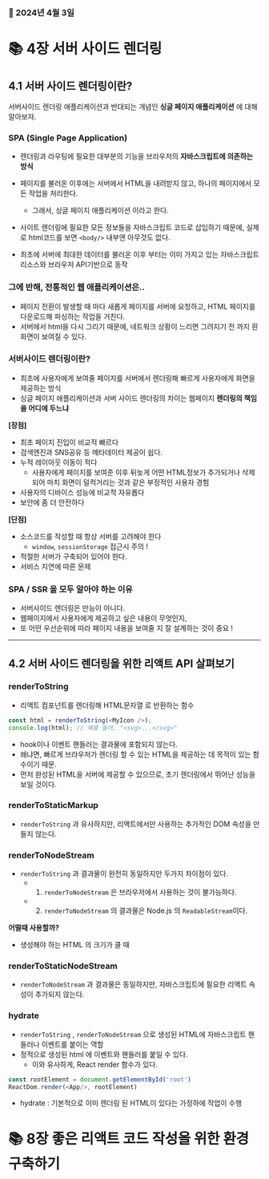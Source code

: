 ### 📅 2024년 4월 3일

# 📚 4장 서버 사이드 렌더링
## 4.1 서버 사이드 렌더링이란?
서버사이드 렌더링 애플리케이션과 반대되는 개념인 **싱글 페이지 애플리케이션** 에 대해 알아보자.

### SPA (Single Page Application)
- 렌더링과 라우팅에 필요한 대부분의 기능을 브라우저의 **자바스크립트에 의존하는 방식**
- 페이지를 불러온 이후에는 서버에서 HTML을 내려받지 않고, 하나의 페이지에서 모든 작업을 처리한다.
   - 그래서, 싱글 페이지 애플리케이션 이라고 한다.

- 사이트 렌더링에 필요한 모든 정보들을 자바스크립트 코드로 삽입하기 때문에, 실제로 html코드를 보면 `<body/>` 내부엔 아무것도 없다.
- 최초에 서버에 최대한 데이터를 불러온 이후 부터는 이미 가지고 있는 자바스크립트 리소스와 브라우저 API기반으로 동작

### 그에 반해, 전통적인 웹 애플리케이션은..
- 페이지 전환이 발생할 때 마다 새롭게 페이지를 서버에 요청하고, HTML 페이지를 다운로드해 파싱하는 작업을 거친다.
- 서버에서 html을 다시 그리기 때문에, 네트워크 상황이 느리면 그려지기 전 까지 흰화면이 보여질 수 있다.

### 서버사이드 렌더링이란?
- 최초에 사용자에게 보여줄 페이지를 서버에서 렌더링해 빠르게 사용자에게 화면을 제공하는 방식
- 싱글 페이지 애플리케이션과 서버 사이드 렌더링의 차이는 웹페이지 **렌더링의 책임을 어디에 두느냐**

**[장점]**
- 최초 페이지 진입이 비교적 빠르다
- 검색엔진과 SNS공유 등 메타데이터 제공이 쉽다.
- 누적 레이아웃 이동이 적다
  - 사용자에게 페이지를 보여준 이후 뒤늦게 어떤 HTML정보가 추가되거나 삭제되어 마치 화면이 덜컥거리는 것과 같은 부정적인 사용자 경험
- 사용자의 디바이스 성능에 비교적 자유롭다
- 보안에 좀 더 안전하다

**[단점]**
- 소스코드를 작성할 때 항상 서버를 고려해야 한다
  - `window`, `sessionStorage` 접근시 주의 !
- 적절한 서버가 구축되어 있어야 한다.
- 서비스 지연에 따른 문제

### SPA / SSR 을 모두 알아야 하는 이유
- 서버사이드 렌더링은 만능이 아니다.
- 웹페이지에서 사용자에게 제공하고 싶은 내용이 무엇인지,
- 또 어떤 우선순위에 따라 페이지 내용을 보여줄 지 잘 설계하는 것이 중요 !

----
## 4.2 서버 사이드 렌더링을 위한 리액트 API 살펴보기

### renderToString
- 리액트 컴포넌트를 렌더링해 HTML문자열 로 반환하는 함수

```typescript jsx
const html = renderToString(<MyIcon />);
console.log(html); // 예를 들어, "<svg>...</svg>"
```

- hook이나 이벤트 핸들러는 결과물에 포함되지 않는다.
- 왜냐면, 빠르게 브라우저가 렌더링 할 수 있는 HTML을 제공하는 데 목적이 있는 함수이기 때문.
- 먼저 완성된 HTML을 서버에 제공할 수 있으므로, 초기 렌더링에서 뛰어난 성능을 보일 것이다.

### renderToStaticMarkup
- `renderToString` 과 유사하지만, 리액트에서만 사용하는 추가적인 DOM 속성을 만들지 않는다.

### renderToNodeStream
- `renderToString` 과 결과물이 완전히 동일하지만 두가지 차이점이 있다.
  - 1. `renderToNodeStream` 은 브라우저에서 사용하는 것이 불가능하다.
  - 2. `renderToNodeStream` 의 결과물은 Node.js 의 `ReadableStream`이다.

**어떨때 사용할까?**
- 생성해야 하는 HTML 의 크기가 클 때

### renderToStaticNodeStream
- `renderToNodeStream` 과 결과물은 동일하지만, 자바스크립트에 필요한 리액트 속성이 추가되지 않는다.

### hydrate
- `renderToString` , `renderToNodeStream` 으로 생성된 HTML에 자바스크립트 핸들러나 이벤트를 붙이는 역할
- 정적으로 생성된 html 에 이벤트와 핸들러를 붙일 수 있다.
  - 이와 유사하게, React render 함수가 있다.

```typescript jsx
const rootElement = document.getElementById('root')
ReactDom.render(<App/>, rootElement)
```

- hydrate : 기본적으로 이미 렌더링 된 HTML이 있다는 가정하에 작업이 수행

# 📚 8장 좋은 리액트 코드 작성을 위한 환경 구축하기
